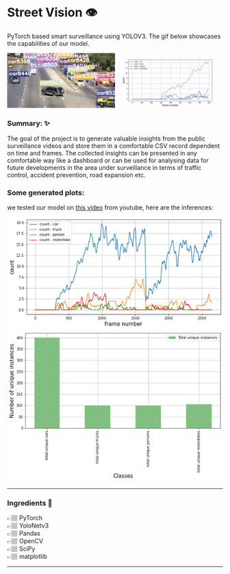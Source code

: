 # Street Vision :eye:
PyTorch based smart surveillance using YOLOV3. The gif below showcases the capabilities of our model.

![](/images_and_gifs/street_vision_demo_short_2.gif)   

### Summary:  ✨  
The goal of the project is to generate valuable insights from the public surveillance videos and store them in a comfortable CSV record dependent on time and frames. The collected insights can be presented in any comfortable way like a dashboard or can be used for analysing data for future developments in the area under surveillance in terms of traffic control, accident prevention, road expansion etc.
### Some generated plots:
we tested our model on [this video](https://www.youtube.com/watch?v=jjlBnrzSGjc&ab_channel=Panasonicsecurity) from youtube, here are the inferences:

![](/images_and_gifs/frame_vs_count_1.png)
![](/images_and_gifs/total_unique_counts_barplot_1.png)   
  
-----  
### Ingredients  🥗  

👉🏽  PyTorch  
👉🏽  YoloNetv3    
👉🏽  Pandas  
👉🏽  OpenCV  
👉🏽  SciPy  
👉🏽  matplotlib    
  
-----  
